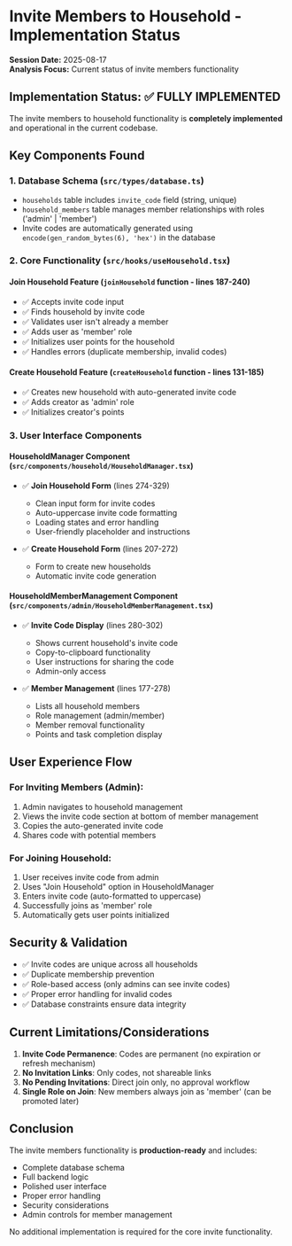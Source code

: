 # Invite Members to Household - Implementation Status

**Session Date:** 2025-08-17  
**Analysis Focus:** Current status of invite members functionality

## Implementation Status: ✅ FULLY IMPLEMENTED

The invite members to household functionality is **completely implemented** and operational in the current codebase.

## Key Components Found

### 1. Database Schema (`src/types/database.ts`)
- `households` table includes `invite_code` field (string, unique)
- `household_members` table manages member relationships with roles ('admin' | 'member')
- Invite codes are automatically generated using `encode(gen_random_bytes(6), 'hex')` in the database

### 2. Core Functionality (`src/hooks/useHousehold.tsx`)

#### **Join Household Feature** (`joinHousehold` function - lines 187-240)
- ✅ Accepts invite code input
- ✅ Finds household by invite code
- ✅ Validates user isn't already a member
- ✅ Adds user as 'member' role
- ✅ Initializes user points for the household
- ✅ Handles errors (duplicate membership, invalid codes)

#### **Create Household Feature** (`createHousehold` function - lines 131-185)
- ✅ Creates new household with auto-generated invite code
- ✅ Adds creator as 'admin' role
- ✅ Initializes creator's points

### 3. User Interface Components

#### **HouseholdManager Component** (`src/components/household/HouseholdManager.tsx`)
- ✅ **Join Household Form** (lines 274-329)
  - Clean input form for invite codes
  - Auto-uppercase invite code formatting
  - Loading states and error handling
  - User-friendly placeholder and instructions

- ✅ **Create Household Form** (lines 207-272)
  - Form to create new households
  - Automatic invite code generation

#### **HouseholdMemberManagement Component** (`src/components/admin/HouseholdMemberManagement.tsx`)
- ✅ **Invite Code Display** (lines 280-302)
  - Shows current household's invite code
  - Copy-to-clipboard functionality
  - User instructions for sharing the code
  - Admin-only access

- ✅ **Member Management** (lines 177-278)
  - Lists all household members
  - Role management (admin/member)
  - Member removal functionality
  - Points and task completion display

## User Experience Flow

### For Inviting Members (Admin):
1. Admin navigates to household management
2. Views the invite code section at bottom of member management
3. Copies the auto-generated invite code
4. Shares code with potential members

### For Joining Household:
1. User receives invite code from admin
2. Uses "Join Household" option in HouseholdManager
3. Enters invite code (auto-formatted to uppercase)
4. Successfully joins as 'member' role
5. Automatically gets user points initialized

## Security & Validation

- ✅ Invite codes are unique across all households
- ✅ Duplicate membership prevention
- ✅ Role-based access (only admins can see invite codes)
- ✅ Proper error handling for invalid codes
- ✅ Database constraints ensure data integrity

## Current Limitations/Considerations

1. **Invite Code Permanence**: Codes are permanent (no expiration or refresh mechanism)
2. **No Invitation Links**: Only codes, not shareable links
3. **No Pending Invitations**: Direct join only, no approval workflow
4. **Single Role on Join**: New members always join as 'member' (can be promoted later)

## Conclusion

The invite members functionality is **production-ready** and includes:
- Complete database schema
- Full backend logic
- Polished user interface
- Proper error handling
- Security considerations
- Admin controls for member management

No additional implementation is required for the core invite functionality.